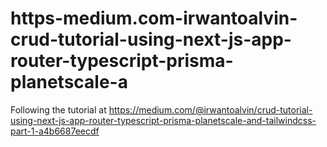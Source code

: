# https-medium.com-irwantoalvin-crud-tutorial-using-next-js-app-router-typescript-prisma-planetscale-a
Following the tutorial at https://medium.com/@irwantoalvin/crud-tutorial-using-next-js-app-router-typescript-prisma-planetscale-and-tailwindcss-part-1-a4b6687eecdf
